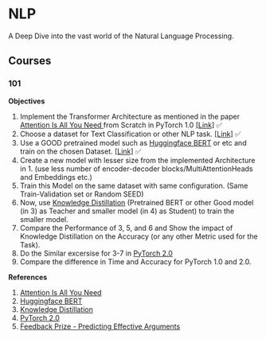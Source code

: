 # NLP
A Deep Dive into the vast world of the Natural Language Processing.

## Courses

### 101

**Objectives**

1. Implement the Transformer Architecture as mentioned in the paper [Attention Is All You Need
](https://arxiv.org/abs/1706.03762) from Scratch in PyTorch 1.0 [[Link]](https://github.com/Cranjis-McB/NLP/blob/main/101/attention_is_all_you_need.ipynb) :white_check_mark:
2. Choose a dataset for Text Classification or other NLP task. [[Link]](https://www.kaggle.com/competitions/feedback-prize-effectiveness/data?select=train.csv) :white_check_mark:
3. Use a GOOD pretrained model such as [Huggingface BERT](https://huggingface.co/docs/transformers/model_doc/bert) or etc and train on the chosen Dataset. [[Link]](https://github.com/Cranjis-McB/NLP/blob/main/101/feedback-prize-huggingface-bert-model.ipynb) :white_check_mark:
4. Create a new model with lesser size from the implemented Architecture in 1. (use less number of encoder-decoder blocks/MultiAttentionHeads and Embeddings etc.)
5. Train this Model on the same dataset with same configuration. (Same Train-Validation set or Random SEED)
6. Now, use [Knowledge Distillation](https://arxiv.org/abs/1503.02531) (Pretrained BERT or other Good model (in 3) as Teacher and smaller model (in 4) as Student) to train the smaller model.
7. Compare the Performance of 3, 5, and 6 and Show the impact of Knowledge Distillation on the Accuracy (or any other Metric used for the Task).
8. Do the Similar excersise for 3-7 in [PyTorch 2.0](https://pytorch.org/get-started/pytorch-2.0/)
9. Compare the difference in Time and Accuracy for PyTorch 1.0 and 2.0.

**References**
1. [Attention Is All You Need](https://arxiv.org/abs/1706.03762)
2. [Huggingface BERT](https://huggingface.co/docs/transformers/model_doc/bert)
3. [Knowledge Distillation](https://arxiv.org/abs/1503.02531)
4. [PyTorch 2.0](https://pytorch.org/get-started/pytorch-2.0/)
5. [Feedback Prize - Predicting Effective Arguments](https://www.kaggle.com/competitions/feedback-prize-effectiveness/overview/prizes)

